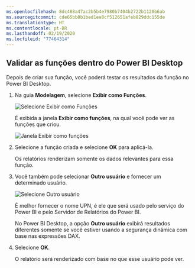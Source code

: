 ```yaml
---
ms.openlocfilehash: 8dc488a47ac2b5b4e7980b7404b2722b1120b6ab
ms.sourcegitcommit: cde65bb8b1bed1ee8cf512651afeb829ddc155de
ms.translationtype: HT
ms.contentlocale: pt-BR
ms.lasthandoff: 02/19/2020
ms.locfileid: "77464314"
---
```

## <a name="validate-the-roles-within-power-bi-desktop"></a>Validar as funções dentro do Power BI Desktop
Depois de criar sua função, você poderá testar os resultados da função no Power BI Desktop.

1. Na guia **Modelagem**, selecione **Exibir como Funções**. 

    ![Selecione Exibir como Funções](./media/rls-desktop-view-as-roles/powerbi-desktop-rls-view-as-roles.png)

    É exibida a janela **Exibir como funções**, na qual você pode ver as funções que criou.

    ![Janela Exibir como funções](./media/rls-desktop-view-as-roles/powerbi-desktop-rls-view-as-roles-dialog.png)

3. Selecione a função criada e selecione **OK** para aplicá-la. 

   Os relatórios renderizam somente os dados relevantes para essa função.

4. Você também pode selecionar **Outro usuário** e fornecer um determinado usuário. 

    ![Selecione Outro usuário](./media/rls-desktop-view-as-roles/powerbi-desktop-rls-other-user.png)

   É melhor fornecer o nome UPN, é ele que será usado pelo serviço do Power BI e pelo Servidor de Relatórios do Power BI.

   No Power BI Desktop, a opção **Outro usuário** exibirá resultados diferentes somente se você estiver usando a segurança dinâmica com base nas expressões DAX. 

5. Selecione **OK**. 

   O relatório será renderizado com base no que esse usuário pode ver.



